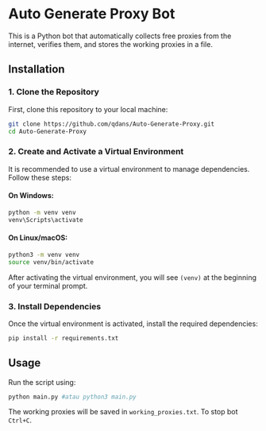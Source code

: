 # Auto Generate Proxy Bot

This is a Python bot that automatically collects free proxies from the internet, verifies them, and stores the working proxies in a file.

## Installation

### 1. Clone the Repository

First, clone this repository to your local machine:
```sh
git clone https://github.com/qdans/Auto-Generate-Proxy.git
cd Auto-Generate-Proxy
```

### 2. Create and Activate a Virtual Environment

It is recommended to use a virtual environment to manage dependencies. Follow these steps:

#### On Windows:
```sh
python -m venv venv
venv\Scripts\activate
```

#### On Linux/macOS:
```sh
python3 -m venv venv
source venv/bin/activate
```

After activating the virtual environment, you will see `(venv)` at the beginning of your terminal prompt.

### 3. Install Dependencies

Once the virtual environment is activated, install the required dependencies:
```sh
pip install -r requirements.txt
```

## Usage

Run the script using:
```sh
python main.py #atau python3 main.py
```

The working proxies will be saved in `working_proxies.txt`.
To stop bot `Ctrl+C`.

